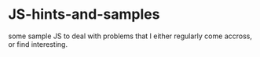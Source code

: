 # JS-hints-and-samples
some sample JS to deal with problems that I either regularly come accross, or find interesting.
